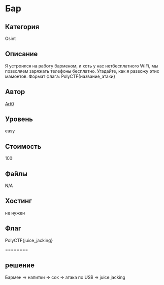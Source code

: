 # Бар


## Категория
Osint
## Описание
Я устроился на работу барменом, и хоть у нас нетбесплатного WiFi, мы позволяем заряжать телефоны бесплатно. Угадайте, как я развожу этих мамонтов.
Формат флага: PolyCTF{название_атаки}
## Автор
[Art0](https://t.me/vchabk0)
## Уровень
easy
## Стоимость
100
## Файлы
N/A
## Хостинг
не нужен
## Флаг
PolyCTF{juice_jacking}

========
## решение
Бармен => напитки => сок => атака по USB => juice jacking
